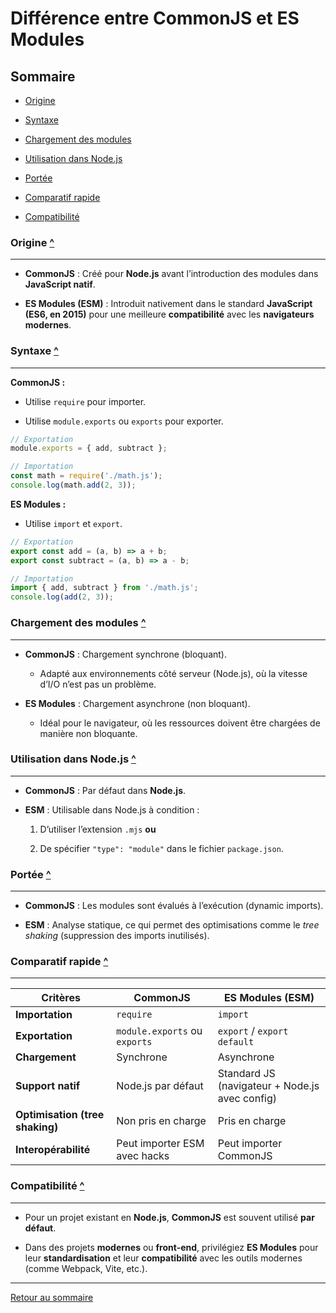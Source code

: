 # Différence entre CommonJS et ES Modules

## Sommaire

- [Origine](#origine)

- [Syntaxe](#syntaxe)

- [Chargement des modules](#chargement-des-modules)

- [Utilisation dans Node.js](#utilisation-dans-nodejs)

- [Portée](#portée)

- [Comparatif rapide](#comparatif-rapide)

- [Compatibilité](#compatibilité)

### Origine [^](#sommaire)
---

- **CommonJS** : Créé pour **Node.js** avant l’introduction des modules dans **JavaScript natif**.  

- **ES Modules (ESM)** : Introduit nativement dans le standard **JavaScript (ES6, en 2015)** pour une meilleure **compatibilité** avec les **navigateurs modernes**.

### Syntaxe [^](#sommaire)
---

**CommonJS :**

- Utilise `require` pour importer.

- Utilise `module.exports` ou `exports` pour exporter.

```javascript
// Exportation
module.exports = { add, subtract };

// Importation
const math = require('./math.js');
console.log(math.add(2, 3));
```

**ES Modules :**

- Utilise `import` et `export`.

```javascript
// Exportation
export const add = (a, b) => a + b;
export const subtract = (a, b) => a - b;

// Importation
import { add, subtract } from './math.js';
console.log(add(2, 3));
```

### Chargement des modules [^](#sommaire)
---

- **CommonJS** : Chargement synchrone (bloquant).  
  - Adapté aux environnements côté serveur (Node.js), où la vitesse d’I/O n’est pas un problème.

- **ES Modules** : Chargement asynchrone (non bloquant).  
  - Idéal pour le navigateur, où les ressources doivent être chargées de manière non bloquante.

### Utilisation dans Node.js [^](#sommaire)
---

- **CommonJS** : Par défaut dans **Node.js**.  

- **ESM** : Utilisable dans Node.js à condition :

  1. D’utiliser l’extension `.mjs` **ou**  

  2. De spécifier `"type": "module"` dans le fichier `package.json`.

### Portée [^](#sommaire)
---

- **CommonJS** : Les modules sont évalués à l’exécution (dynamic imports).  

- **ESM** : Analyse statique, ce qui permet des optimisations comme le *tree shaking* (suppression des imports inutilisés).

### Comparatif rapide [^](#sommaire)
---

| **Critères**             | **CommonJS**                | **ES Modules (ESM)**           |
|---------------------------|-----------------------------|---------------------------------|
| **Importation**           | `require`                  | `import`                       |
| **Exportation**           | `module.exports` ou `exports` | `export` / `export default`    |
| **Chargement**            | Synchrone                  | Asynchrone                     |
| **Support natif**         | Node.js par défaut         | Standard JS (navigateur + Node.js avec config) |
| **Optimisation (tree shaking)** | Non pris en charge         | Pris en charge                 |
| **Interopérabilité**      | Peut importer ESM avec hacks | Peut importer CommonJS         |

### Compatibilité [^](#sommaire)
---

- Pour un projet existant en **Node.js**, **CommonJS** est souvent utilisé **par défaut**.  

- Dans des projets **modernes** ou **front-end**, privilégiez **ES Modules** pour leur **standardisation** et leur **compatibilité** avec les outils modernes (comme Webpack, Vite, etc.).

---
[Retour au sommaire](#sommaire)
